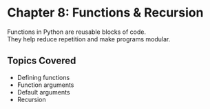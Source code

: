 # Chapter 8: Functions & Recursion

Functions in Python are reusable blocks of code.  
They help reduce repetition and make programs modular.

## Topics Covered
- Defining functions
- Function arguments
- Default arguments
- Recursion


